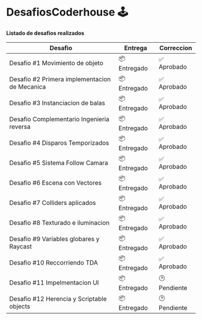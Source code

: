 # DesafiosCoderhouse 🕹️
**Listado de desafios realizados**

| Desafio | Entrega | Correccion |
|--|--|--|
|Desafio #1 Movimiento de objeto | 📦 Entregado | ✅ Aprobado|
|Desafio #2 Primera implementacion de Mecanica | 📦 Entregado | ✅ Aprobado| 
|Desafio #3 Instanciacion de balas | 📦 Entregado | ✅ Aprobado|
|Desafio Complementario Ingenieria reversa | 📦 Entregado | ✅ Aprobado|
|Desafio #4 Disparos Temporizados | 📦 Entregado | ✅ Aprobado|
|Desafio #5 Sistema Follow Camara | 📦 Entregado | ✅ Aprobado |
|Desafio #6 Escena con Vectores | 📦 Entregado | ✅ Aprobado |
|Desafio #7 Colliders aplicados | 📦 Entregado  | ✅ Aprobado |
|Desafio #8 Texturado e iluminacion | 📦 Entregado | ✅ Aprobado |
|Desafio #9 Variables globares y Raycast | 📦 Entregado | ✅ Aprobado |
|Desafio #10 Reccorriendo TDA | 📦 Entregado | ✅ Aprobado |
|Desafio #11 Impelmentacion UI | 📦 Entregado | 🕑Pendiente |
|Desafio #12 Herencia y Scriptable objects | 📦 Entregado | 🕑Pendiente |